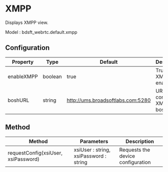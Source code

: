 # XMPP

Displays XMPP view.

Model : bdsft_webrtc.default.xmpp

## Configuration
<a name="configuration"></a>

Property                 |Type     |Default                                                              |Description
-------------------------|---------|---------------------------------------------------------------------|----------------------
enableXMPP           |boolean  |true                                                                 |True if XMPP is enabled
boshURL        		|string  |http://ums.broadsoftlabs.com:5280                    					|URL to connect XMPP over bosh


## Method
<a name="method"></a>

Method   |Parameters  |Description
---------|------------|-----------------------------
requestConfig(xsiUser, xsiPassword)  | xsiUser : string, xsiPassword : string            |Requests the device configuration
